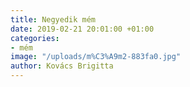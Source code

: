 ```yaml
---
title: Negyedik mém
date: 2019-02-21 20:01:00 +01:00
categories:
- mém
image: "/uploads/m%C3%A9m2-883fa0.jpg"
author: Kovács Brigitta
---
```


